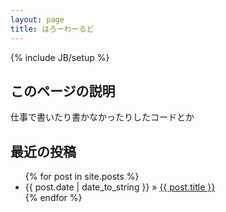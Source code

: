 ```yaml
---
layout: page
title: はろーわーるど 
---
```

{% include JB/setup %}

## このページの説明

仕事で書いたり書かなかったりしたコードとか




##  最近の投稿

<ul class="posts">
  {% for post in site.posts %}
    <li><span>{{ post.date | date_to_string }}</span> &raquo; <a href="{{ BASE_PATH }}{{ post.url }}">{{ post.title }}</a></li>
  {% endfor %}
</ul>
